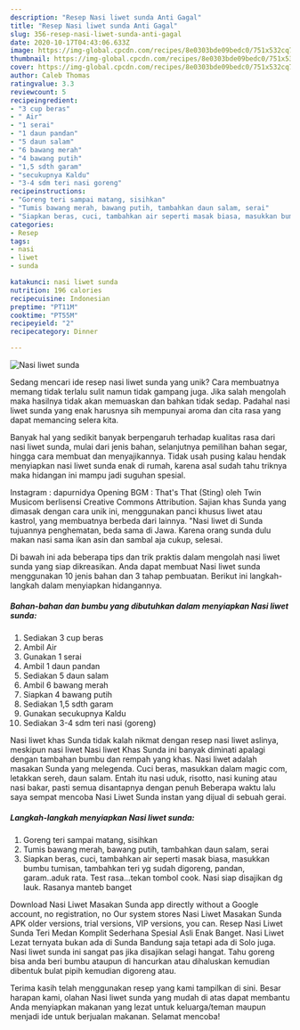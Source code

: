 ```yaml
---
description: "Resep Nasi liwet sunda Anti Gagal"
title: "Resep Nasi liwet sunda Anti Gagal"
slug: 356-resep-nasi-liwet-sunda-anti-gagal
date: 2020-10-17T04:43:06.633Z
image: https://img-global.cpcdn.com/recipes/8e0303bde09bedc0/751x532cq70/nasi-liwet-sunda-foto-resep-utama.jpg
thumbnail: https://img-global.cpcdn.com/recipes/8e0303bde09bedc0/751x532cq70/nasi-liwet-sunda-foto-resep-utama.jpg
cover: https://img-global.cpcdn.com/recipes/8e0303bde09bedc0/751x532cq70/nasi-liwet-sunda-foto-resep-utama.jpg
author: Caleb Thomas
ratingvalue: 3.3
reviewcount: 5
recipeingredient:
- "3 cup beras"
- " Air"
- "1 serai"
- "1 daun pandan"
- "5 daun salam"
- "6 bawang merah"
- "4 bawang putih"
- "1,5 sdth garam"
- "secukupnya Kaldu"
- "3-4 sdm teri nasi goreng"
recipeinstructions:
- "Goreng teri sampai matang, sisihkan"
- "Tumis bawang merah, bawang putih, tambahkan daun salam, serai"
- "Siapkan beras, cuci, tambahkan air seperti masak biasa, masukkan bumbu tumisan, tambahkan teri yg sudah digoreng, pandan, garam..aduk rata. Test rasa...tekan tombol cook. Nasi siap disajikan dg lauk. Rasanya manteb banget"
categories:
- Resep
tags:
- nasi
- liwet
- sunda

katakunci: nasi liwet sunda 
nutrition: 196 calories
recipecuisine: Indonesian
preptime: "PT11M"
cooktime: "PT55M"
recipeyield: "2"
recipecategory: Dinner

---
```



![Nasi liwet sunda](https://img-global.cpcdn.com/recipes/8e0303bde09bedc0/751x532cq70/nasi-liwet-sunda-foto-resep-utama.jpg)

Sedang mencari ide resep nasi liwet sunda yang unik? Cara membuatnya memang tidak terlalu sulit namun tidak gampang juga. Jika salah mengolah maka hasilnya tidak akan memuaskan dan bahkan tidak sedap. Padahal nasi liwet sunda yang enak harusnya sih mempunyai aroma dan cita rasa yang dapat memancing selera kita.

Banyak hal yang sedikit banyak berpengaruh terhadap kualitas rasa dari nasi liwet sunda, mulai dari jenis bahan, selanjutnya pemilihan bahan segar, hingga cara membuat dan menyajikannya. Tidak usah pusing kalau hendak menyiapkan nasi liwet sunda enak di rumah, karena asal sudah tahu triknya maka hidangan ini mampu jadi suguhan spesial.

Instagram : dapurnidya Opening BGM : That&#39;s That (Sting) oleh Twin Musicom berlisensi Creative Commons Attribution. Sajian khas Sunda yang dimasak dengan cara unik ini, menggunakan panci khusus liwet atau kastrol, yang membuatnya berbeda dari lainnya. &#34;Nasi liwet di Sunda tujuannya penghematan, beda sama di Jawa. Karena orang sunda dulu makan nasi sama ikan asin dan sambal aja cukup, selesai.


Di bawah ini ada beberapa tips dan trik praktis dalam mengolah nasi liwet sunda yang siap dikreasikan. Anda dapat membuat Nasi liwet sunda menggunakan 10 jenis bahan dan 3 tahap pembuatan. Berikut ini langkah-langkah dalam menyiapkan hidangannya.

<!--inarticleads1-->

##### Bahan-bahan dan bumbu yang dibutuhkan dalam menyiapkan Nasi liwet sunda:

1. Sediakan 3 cup beras
1. Ambil  Air
1. Gunakan 1 serai
1. Ambil 1 daun pandan
1. Sediakan 5 daun salam
1. Ambil 6 bawang merah
1. Siapkan 4 bawang putih
1. Sediakan 1,5 sdth garam
1. Gunakan secukupnya Kaldu
1. Sediakan 3-4 sdm teri nasi (goreng)


Nasi liwet khas Sunda tidak kalah nikmat dengan resep nasi liwet aslinya, meskipun nasi liwet Nasi liwet Khas Sunda ini banyak diminati apalagi dengan tambahan bumbu dan rempah yang khas. Nasi liwet adalah masakan Sunda yang melegenda. Cuci beras, masukkan dalam magic com, letakkan sereh, daun salam. Entah itu nasi uduk, risotto, nasi kuning atau nasi bakar, pasti semua disantapnya dengan penuh Beberapa waktu lalu saya sempat mencoba Nasi Liwet Sunda instan yang dijual di sebuah gerai. 

<!--inarticleads2-->

##### Langkah-langkah menyiapkan Nasi liwet sunda:

1. Goreng teri sampai matang, sisihkan
1. Tumis bawang merah, bawang putih, tambahkan daun salam, serai
1. Siapkan beras, cuci, tambahkan air seperti masak biasa, masukkan bumbu tumisan, tambahkan teri yg sudah digoreng, pandan, garam..aduk rata. Test rasa...tekan tombol cook. Nasi siap disajikan dg lauk. Rasanya manteb banget


Download Nasi Liwet Masakan Sunda app directly without a Google account, no registration, no Our system stores Nasi Liwet Masakan Sunda APK older versions, trial versions, VIP versions, you can. Resep Nasi Liwet Sunda Teri Medan Komplit Sederhana Spesial Asli Enak Banget. Nasi Liwet Lezat ternyata bukan ada di Sunda Bandung saja tetapi ada di Solo juga. Nasi liwet sunda ini sangat pas jika disajikan selagi hangat. Tahu goreng bisa anda beri bumbu ataupun di hancurkan atau dihaluskan kemudian dibentuk bulat pipih kemudian digoreng atau. 

Terima kasih telah menggunakan resep yang kami tampilkan di sini. Besar harapan kami, olahan Nasi liwet sunda yang mudah di atas dapat membantu Anda menyiapkan makanan yang lezat untuk keluarga/teman maupun menjadi ide untuk berjualan makanan. Selamat mencoba!
